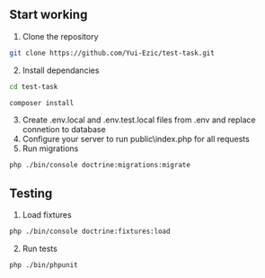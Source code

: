 ## Start working
1. Clone the repository
```sh
git clone https://github.com/Yui-Ezic/test-task.git
```
2. Install dependancies
```sh
cd test-task
```
```sh
composer install
```
3. Create .env.local and .env.test.local files from .env and replace connetion to database
4. Configure your server to run public\index.php for all requests
5. Run migrations
```sh
php ./bin/console doctrine:migrations:migrate
```

## Testing
1. Load fixtures
```sh
php ./bin/console doctrine:fixtures:load
```
2. Run tests
```sh
php ./bin/phpunit
```
